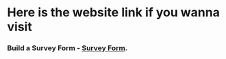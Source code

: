 # Here is the website link if you wanna visit
### Build a Survey Form - [Survey Form](https://pranavdas-1.github.io/Responsive-Web-Design-freecodecamp/Build%20a%20Survey%20Form/). 
              
